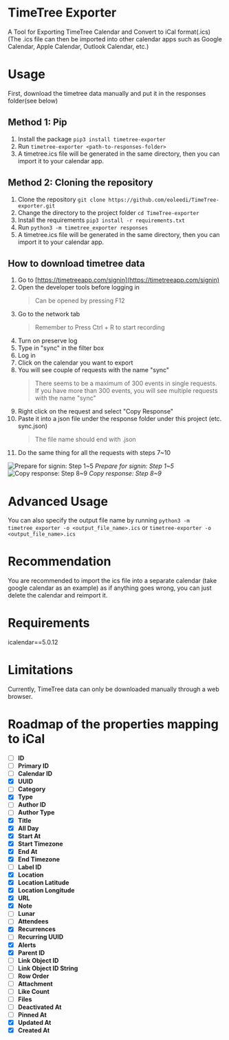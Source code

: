 # TimeTree Exporter
A Tool for Exporting TimeTree Calendar and Convert to iCal format(.ics) \
(The .ics file can then be imported into other calendar apps such as Google Calendar, Apple Calendar, Outlook Calendar, etc.)

# Usage

First, download the timetree data manually and put it in the responses folder(see below)

## Method 1: Pip
1. Install the package `pip3 install timetree-exporter`
2. Run `timetree-exporter <path-to-responses-folder>`
3. A timetree.ics file will be generated in the same directory, then you can import it to your calendar app.

## Method 2: Cloning the repository
1. Clone the repository `git clone https://github.com/eoleedi/TimeTree-exporter.git`
2. Change the directory to the project folder `cd TimeTree-exporter`
3. Install the requirements `pip3 install -r requirements.txt`
4. Run `python3 -m timetree_exporter responses`
5. A timetree.ics file will be generated in the same directory, then you can import it to your calendar app.
   
## How to download timetree data
1. Go to [https://timetreeapp.com/signin](https://timetreeapp.com/signin)
2. Open the developer tools before logging in
      > Can be opened by pressing F12
3. Go to the network tab
      > Remember to Press Ctrl + R to start recording
4. Turn on preserve log
5. Type in "sync" in the filter box
6. Log in
7. Click on the calendar you want to export
8. You will see couple of requests with the name "sync"
      > There seems to be a maximum of 300 events in single requests. \
      > If you have more than 300 events, you will see multiple requests with the name "sync"
9.  Right click on the request and select "Copy Response"
10. Paste it into a json file under the response folder under this project (etc. sync.json)
      > The file name should end with .json
11. Do the same thing for all the requests with steps 7~10

![Prepare for signin: Step 1~5](https://github.com/eoleedi/TimeTree-exporter/raw/main/docs/assets/images/prepare-for-signin.png)
*Prepare for signin: Step 1~5*
![Copy response: Step 8~9](https://github.com/eoleedi/TimeTree-exporter/raw/main/docs/assets/images/copy-response.png)
*Copy response: Step 8~9*

# Advanced Usage
You can also specify the output file name by running `python3 -m timetree_exporter -o <output_file_name>.ics` or `timetree-exporter -o <output_file_name>.ics`

# Recommendation
You are recommended to import the ics file into a separate calendar (take google calendar as an example) as if anything goes wrong, you can just delete the calendar and reimport it.

# Requirements
icalendar==5.0.12

# Limitations
Currently, TimeTree data can only be downloaded manually through a web browser.

# Roadmap of the properties mapping to iCal
- [ ] **ID**
- [ ] **Primary ID**
- [ ] **Calendar ID**
- [x] **UUID**
- [ ] **Category**
- [x] **Type**
- [ ] **Author ID**
- [ ] **Author Type**
- [x] **Title**
- [x] **All Day**
- [x] **Start At**
- [x] **Start Timezone**
- [x] **End At**
- [x] **End Timezone**
- [ ] **Label ID**
- [x] **Location**
- [x] **Location Latitude**
- [x] **Location Longitude**
- [x] **URL**
- [x] **Note**
- [ ] **Lunar**
- [ ] **Attendees**
- [x] **Recurrences**
- [ ] **Recurring UUID**
- [x] **Alerts**
- [x] **Parent ID**
- [ ] **Link Object ID**
- [ ] **Link Object ID String**
- [ ] **Row Order**
- [ ] **Attachment**
- [ ] **Like Count**
- [ ] **Files**
- [ ] **Deactivated At**
- [ ] **Pinned At**
- [x] **Updated At**
- [x] **Created At**
